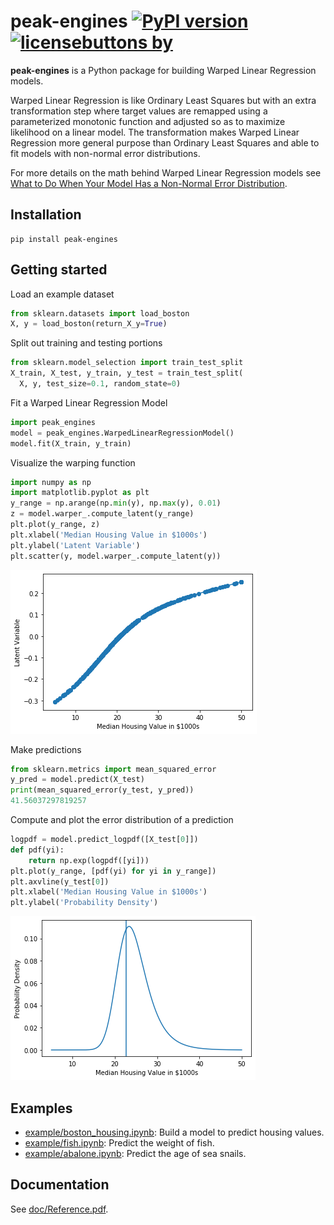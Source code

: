# peak-engines [![PyPI version](https://badge.fury.io/py/peak-engines.svg)](https://badge.fury.io/py/peak-engines) [![licensebuttons by](https://licensebuttons.net/l/by/4.0/88x31.png)](https://creativecommons.org/licenses/by/4.0)


**peak-engines** is a Python package for building Warped Linear Regression models. 

Warped Linear Regression is like Ordinary Least Squares but with an extra transformation step where
target values are remapped using a parameterized monotonic function and adjusted
so as to maximize likelihood on a linear model. The transformation makes Warped Linear Regression more general purpose than
Ordinary Least Squares and able to fit models with non-normal error distributions.

For more details on the math behind Warped Linear Regression models see 
[What to Do When Your Model Has a Non-Normal Error Distribution](https://medium.com/p/what-to-do-when-your-model-has-a-non-normal-error-distribution-f7c3862e475f?source=email-f55ad0a8217--writer.postDistributed&sk=f3d494b5f5a8b593f404e7af19a2fb37).
## Installation

```
pip install peak-engines
```

## Getting started

Load an example dataset
```python
from sklearn.datasets import load_boston
X, y = load_boston(return_X_y=True)
```
Split out training and testing portions
```python
from sklearn.model_selection import train_test_split
X_train, X_test, y_train, y_test = train_test_split(
  X, y, test_size=0.1, random_state=0)
```
Fit a Warped Linear Regression Model
```python
import peak_engines
model = peak_engines.WarpedLinearRegressionModel()
model.fit(X_train, y_train)
```
Visualize the warping function
```python
import numpy as np
import matplotlib.pyplot as plt
y_range = np.arange(np.min(y), np.max(y), 0.01)
z = model.warper_.compute_latent(y_range)
plt.plot(y_range, z)
plt.xlabel('Median Housing Value in $1000s')
plt.ylabel('Latent Variable')
plt.scatter(y, model.warper_.compute_latent(y))
```
![alt text](images/getting_started_warp.png "Warping Function")

Make predictions
```python
from sklearn.metrics import mean_squared_error
y_pred = model.predict(X_test)
print(mean_squared_error(y_test, y_pred))
41.56037297819257
```
Compute and plot the error distribution of a prediction
```python
logpdf = model.predict_logpdf([X_test[0]])
def pdf(yi):
    return np.exp(logpdf([yi]))
plt.plot(y_range, [pdf(yi) for yi in y_range])
plt.axvline(y_test[0])
plt.xlabel('Median Housing Value in $1000s')
plt.ylabel('Probability Density')
```
![alt text](images/getting_started_prediction_pdf.png "Error Distribution")

## Examples

* [example/boston_housing.ipynb](example/boston_housing.ipynb):
  Build a model to predict housing values.
* [example/fish.ipynb](example/fish.ipynb): 
  Predict the weight of fish.
* [example/abalone.ipynb](example/abalone.ipynb): 
  Predict the age of sea snails.

## Documentation
See [doc/Reference.pdf](doc/Reference.pdf).
